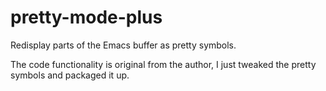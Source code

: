 pretty-mode-plus
================

Redisplay parts of the Emacs buffer as pretty symbols.

The code functionality is original from the author, I just tweaked the pretty symbols and packaged it up.
